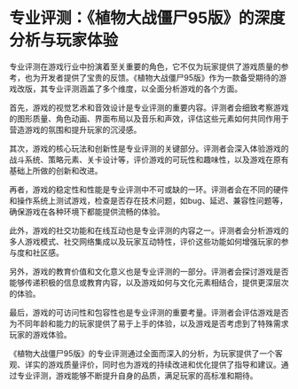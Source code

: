 # 专业评测：《植物大战僵尸95版》的深度分析与玩家体验

专业评测在游戏行业中扮演着至关重要的角色，它不仅为玩家提供了游戏质量的参考，也为开发者提供了宝贵的反馈。《植物大战僵尸95版》作为一款备受期待的游戏改版，其专业评测涵盖了多个维度，以全面分析游戏的各个方面。

首先，游戏的视觉艺术和音效设计是专业评测的重要内容。评测者会细致考察游戏的图形质量、角色动画、界面布局以及音乐和声效，评估这些元素如何共同作用于营造游戏的氛围和提升玩家的沉浸感。

其次，游戏的核心玩法和创新性是专业评测的关键部分。评测者会深入体验游戏的战斗系统、策略元素、关卡设计等，评价游戏的可玩性和趣味性，以及游戏在原有基础上所做的创新和改进。

再者，游戏的稳定性和性能是专业评测中不可或缺的一环。评测者会在不同的硬件和操作系统上测试游戏，检查是否存在技术问题，如bug、延迟、兼容性问题等，确保游戏在各种环境下都能提供流畅的体验。

此外，游戏的社交功能和在线互动也是专业评测的内容之一。评测者会分析游戏的多人游戏模式、社交网络集成以及玩家互动特性，评价这些功能如何增强玩家的参与度和社区感。

另外，游戏的教育价值和文化意义也是专业评测的一部分。评测者会探讨游戏是否能够传递积极的信息或教育内容，以及游戏如何与文化元素相结合，提供更深层次的体验。

最后，游戏的可访问性和包容性也是专业评测的重要考量。评测者会评估游戏是否为不同年龄和能力的玩家提供了易于上手的体验，以及游戏是否考虑到了特殊需求玩家的游戏体验。

《植物大战僵尸95版》的专业评测通过全面而深入的分析，为玩家提供了一个客观、详实的游戏质量评价，同时也为游戏的持续改进和优化提供了指导和建议。通过专业评测，游戏能够不断提升自身的品质，满足玩家的高标准和期待。